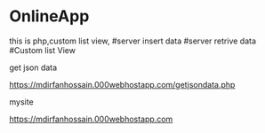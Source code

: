 # OnlineApp
this is php,custom list view,
#server insert data
#server retrive data
#Custom list View

get json data

https://mdirfanhossain.000webhostapp.com/getjsondata.php


mysite


https://mdirfanhossain.000webhostapp.com

